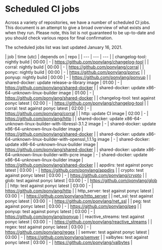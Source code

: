 # Scheduled CI jobs

Across a variety of repositories, we have a number of scheduled CI jobs. This document is an attempt to give a broad overview of what exists and when they run. Please note, this list is not guaranteed to be up-to-date and you should check various repos for final confirmation.

The scheduled jobs list was last updated January 16, 2021.

<!-- markdownlint-disable -->

| job | time (utc) | depends on | repo |
| --- | --- | --- |
| changelog-tool: nightly build | 00:00 | - | https://github.com/ponylang/changelog-tool |
| corral: nightly build | 00:00 | - | https://github.com/ponylang/corral |
| ponyc: nightly build | 00:00 | - | https://github.com/ponylang/ponyc |
| ponyup: nightly build | 00:00 | - | https://github.com/ponylang/ponyup |
| shared-docker: update release-a-library image | 01:00 | - | https://github.com/ponylang/shared-docker |
| shared-docker: update x86-64-unknown-linux-builder image | 01:00 | - | https://github.com/ponylang/shared-docker |
| changelog-tool: test against ponyc latest | 02:00 | - | https://github.com/ponylang/changelog-tool |
| corral: test against ponyc latest | 02:00 | - | https://github.com/ponylang/corral |
| http: update CI image | 02:00 | - | https://github.com/ponylang/http |
| shared-docker: update x86-64-unknown-linux-builder-with-libressl-3.1.2 image | - | shared-docker: update x86-64-unknown-linux-builder image | https://github.com/ponylang/shared-docker |
| shared-docker: update x86-64-unknown-linux-builder-with-openssl_1.1.1g image | - | shared-docker: update x86-64-unknown-linux-builder image | https://github.com/ponylang/shared-docker |
| shared-docker: update x86-64-unknown-linux-builder-with-pcre image | - | shared-docker: update x86-64-unknown-linux-builder image | https://github.com/ponylang/shared-docker |
| appdirs: test against ponyc latest | 03:00 | - | https://github.com/ponylang/appdirs |
| crypto: test against ponyc latest | 03:00 | - | https://github.com/ponylang/crypto |
| glob: test against ponyc latest | 03:00 | - | https://github.com/ponylang/glob |
| http: test against ponyc latest | 03:00 | - | https://github.com/ponylang/http |
| http_server: test against ponyc latest | 03:00 | - | https://github.com/ponylang/http_server |
| net_ssl: test against ponyc latest | 03:00 | - | https://github.com/ponylang/net_ssl |
| peg: test against ponyc latest | 03:00 | - | https://github.com/ponylang/peg |
| ponyup: test against ponyc latest | 03:00 | - | https://github.com/ponylang/ponyup |
| reactive_streams: test against ponyc latest | 03:00 | - | https://github.com/ponylang/reactive_streams |
| regex: test against ponyc latest | 03:00 | - | https://github.com/ponylang/regex |
| semver: test against ponyc latest | 03:00 | - | https://github.com/ponylang/semver |
| valbytes: test against ponyc latest | 03:00 | - | https://github.com/ponylang/valbytes |

<!-- markdownlint-restore -->

